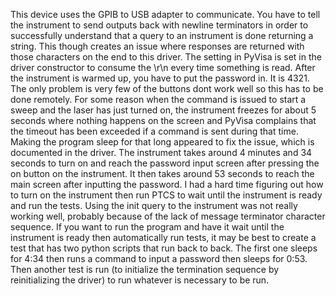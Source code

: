 This device uses the GPIB to USB adapter to communicate. You have to tell the instrument to send outputs back with newline terminators in order to successfully understand that a query to an instrument is done returning a string. This though creates an issue where responses are returned with those characters on the end to this driver. The setting in PyVisa is set in the driver constructor to consume the \r\n every time something is read.
After the instrument is warmed up, you have to put the password in. It is 4321. The only problem is very few of the buttons dont work well so this has to be done remotely.
For some reason when the command is issued to start a sweep and the laser has just turned on, the instrument freezes for about 5 seconds where nothing happens on the screen and PyVisa complains that the timeout has been exceeded if a command is sent during that time. Making the program sleep for that long appeared to fix the issue, which is documented in the driver.
The instrument takes around 4 minutes and 34 seconds to turn on and reach the password input screen after pressing the on button on the instrument. It then takes around 53 seconds to reach the main screen after inputting the password. I had a hard time figuring out how to turn on the instrument then run PTCS to wait until the instrument is ready and run the tests. Using the init query to the instrument was not really working well, probably because of the lack of message terminator character sequence. If you want to run the program and have it wait until the instrument is ready then automatically run tests, it may be best to create a test that has two python scripts that run back to back. The first one sleeps for 4:34 then runs a command to input a password then sleeps for 0:53. Then another test is run (to initialize the termination sequence by reinitializing the driver) to run whatever is necessary to be run.